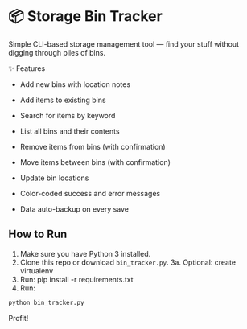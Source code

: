 
# 📦 Storage Bin Tracker

Simple CLI-based storage management tool — find your stuff without digging through piles of bins.

✨ Features

* Add new bins with location notes

* Add items to existing bins

* Search for items by keyword

* List all bins and their contents

* Remove items from bins (with confirmation)

* Move items between bins (with confirmation)

* Update bin locations

* Color-coded success and error messages

* Data auto-backup on every save

## How to Run

1. Make sure you have Python 3 installed.
2. Clone this repo or download `bin_tracker.py`.
3a. Optional: create virtualenv 
3. Run: pip install -r requirements.txt
4. Run:
```bash
python bin_tracker.py
```
Profit!